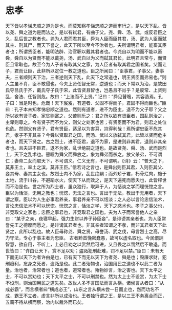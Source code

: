 # 忠孝
天下皆以孝悌忠顺之道为是也，而莫知察孝悌忠顺之道而审行之，是以天下乱。皆以尧、舜之道为是而法之，是以有弑君，有曲于父。尧、舜、汤、武，或反君臣之义，乱后世之教者也。尧为人君而君其臣，舜为人臣而臣其君，汤、武为人臣而弑其主、刑其尸，而天下誉之，此天下所以至今不治者也。夫所谓明君者，能畜其臣者也；所谓贤臣者，能明法辟、治官职以戴其君者也。今尧自以为明而不能以畜舜，舜自以为贤而不能以戴尧，汤、武自以为义而弑其君长，此明君且常与，而贤臣且常取也。故至今为人子者有取其父之家，为人臣者有取其君之国者矣。父而让子，君而让臣，此非所以定位一教之道也。臣之所闻曰：“臣事君，子事父，妻事夫，三者顺则天下治，三者逆则天下乱，此天下之常道也，明王贤臣而弗易也。”则人主虽不肖，臣不敢侵也。今夫上贤任智无常，逆道也；而天下常以为治，是故田氏夺吕氏于齐，戴氏夺子氏于宋，此皆贤且智也，岂愚且不肖乎？是废常、上贤则乱，舍法、任智则危。故曰：“上法而不上贤。”
记曰：“舜见瞽瞍，其容造焉。孔子曰：当是时也，危哉！天下岌岌，有道者、父固不得而子，君固不得而臣也。”臣曰：孔子本未知孝悌忠顺之道也。然则有道者，进不为臣主，退不为父子耶？父之所以欲有贤子者，家贫则富之，父苦则乐之；君之所以欲有贤臣者，国乱则治之，主卑则尊之。今有贤子而不为父，则父之处家也苦；有贤臣而不为君，则君之处位也危。然则父有贤子，君有贤臣，适足以为害耳，岂得利哉！焉所谓忠臣不危其君，孝子不非其亲？今舜以贤取君之国，而汤、武以义放弑其君，此皆以贤而危主者也，而天下贤之。古之烈士，进不臣君，退不为家，是进则非其君，退则非其亲者也。且夫进不臣君，退不为家，乱世绝嗣之道也。是故贤尧、舜、汤、武而是烈士，天下之乱术也。瞽瞍为舜父而舜放之，象为舜弟而杀之。放父杀弟，不可谓仁；妻帝二女而取天下，不可谓义。仁义无有，不可谓明。《诗》云：“普天之下，莫非王土，率土之滨，莫非王臣。”信若诗之言也，是舜出则臣其君，入则臣其父、妾其母、妻其主女也。故烈士内不为家，乱世绝嗣；而外矫于君，朽骨烂肉，施于土地，流于川谷，不避蹈水火，使天下从而效之，是天下遍死而愿夭也，此皆释世而不治是也。世之所为烈士者，虽众独行，取异于人，为恬淡之学而理恍惚之言。臣以为恬淡，无用之教也；恍惚，无法之言也。言出于无法，教出于无用者，天下谓之察。臣以为人生必事君养亲，事君养亲不可以恬淡；之人必以言论忠信法术，言论忠信法术不可以恍惚。恍惚之言，恬淡之学，天下之惑术也。孝子之事父也，非竞取父之家也；忠臣之事君也，非竞取君之国也。夫为人子而常誉他人之亲曰：“某子之亲，夜寝早起，强力生财以养子孙臣妾”，是诽谤其亲者也。为人臣常誉先王之德厚而愿之，是诽谤其君者也。非其亲者知谓之不孝，而非其君者天下此贤之，此所以乱也。故人臣毋称尧、舜之贤，毋誉汤、武之伐，毋言烈士之高，尽力守法，专心于事主者为忠臣。
古者黔首悗密蠢愚，故可以虚名取也。今民儇詗智慧，欲自用，不听上，上必且劝之以赏然后可进，又且畏之以罚然后不敢退。而世皆曰：“许由让天下，赏不足以劝；盗跖犯刑赴难，罚不足以禁。”臣曰：未有天下而无以天下为者许由是也，已有天下而无以天下为者尧、舜是也；毁廉求财，犯刑趋利，忘身之死者，盗跖是也。此二者殆物也，治国用民之道也不以此二者为量。治也者，治常者也；道也者，道常者也。殆物妙言，治之害也。天下太平之士，不可以赏劝也；天下太平之士，不可以刑禁也。然为太上士不设赏，为太下士不设刑，则治国用民之道失矣。故世人多不言国法而言从横。诸侯言从者曰：“从成必霸”，而言横者曰“横成必王”，山东之言从横未尝一日而止也，然而功名不成，霸王不立者，虚言非所以成治也。王者独行谓之王，是以三王不务离合而正，五霸不待从横而察，治内以裁外而已矣。
